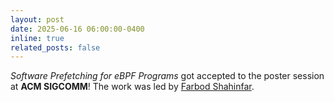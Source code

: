 ```yaml
---
layout: post
date: 2025-06-16 06:00:00-0400
inline: true
related_posts: false
---
```


<i>Software Prefetching for eBPF Programs</i> got accepted to the poster session at <b>ACM SIGCOMM</b>! The work was led by [Farbod Shahinfar](https://fshahinfar1.github.io/).

